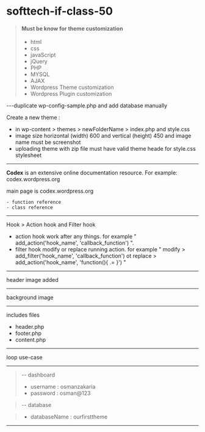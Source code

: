 # softtech-if-class-50

> #### Must be know for theme customization
>
> - html
> - css
> - javaScript
> - jQuery
> - PHP
> - MYSQL
> - AJAX
> - Wordpress Theme customization
> - Wordpress Plugin customization

---duplicate wp-config-sample.php and add database manually

Create a new theme :

- in wp-content > themes > newFolderName > index.php and style.css
- image size horizontal (width) 600 and vertical (height) 450 and image name must be screenshot
- uploading theme with zip file must have valid theme heade for style.css stylesheet

---

**Codex** is an extensive online documentation resource. For example: codex.wordpress.org

main page is codex.wordpress.org

    - function reference
    - class reference

---

Hook > Action hook and Filter hook

- action hook work after any things. for example " add_action('hook_name', 'callback_function') ".
- filter hook modify or replace running action. for example " modify > add_filter('hook_name', 'callback_function') ot replace > add_action('hook_name', 'function(){ .= }') "

---

header image added

---

background image

---

includes files

- header.php
- footer.php
- content.php

---

loop use-case

---

> -- dashboard
>
> - username : osmanzakaria
> - password : osman@123

> -- database

> - databaseName : ourfirsttheme

---
